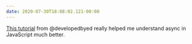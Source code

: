 ```yaml
---
date: 2020-07-30T18:08:02.121-00:00
---
```

[This tutorial](https://youtu.be/_8gHHBlbziw) from @developedbyed really helped me understand async in JavaScript much better.
